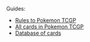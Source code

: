 
Guides:
- [Rules to Pokemon TCGP](https://www.pokemon-zone.com/articles/how-to-play-pokemon-tcg-pocket/)
- [All cards in Pokemon TCGP](https://gamevlg.com/pokemon-tcg-pocket/cards/)
- [Database of cards](https://github.com/SeidSmatti/PokemonTCGP_CardsDatabase)
